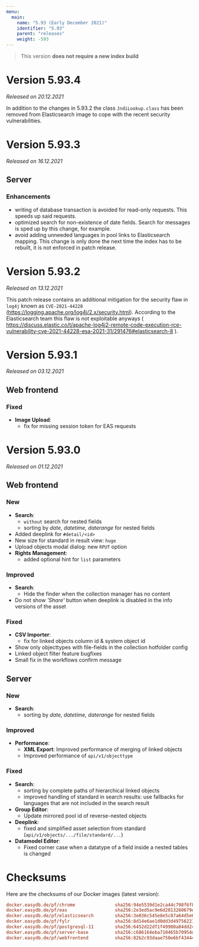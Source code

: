 ```yaml
---
menu:
  main:
    name: "5.93 (Early December 2021)"
    identifier: "5.93"
    parent: "releases"
    weight: -593
---
```


> This version **does not require a new index build**

# Version 5.93.4

*Released on 20.12.2021*

In addition to the changes in 5.93.2 the class `JndiLookup.class` has been removed from Elasticsearch image to cope with the recent security vulnerabilities.

# Version 5.93.3

*Released on 16.12.2021*

## Server

### Enhancements

* writing of database transaction is avoided for read-only requests. This speeds up said requests.
* optimized search for non-existence of date fields. Search for messages is sped up by this change, for example.
* avoid adding unneeded languages in pool links to Elasticsearch mapping. This change is only done the next time the index has to be rebuilt, it is not enforced in patch release.

# Version 5.93.2

*Released on 13.12.2021*

This patch release contains an additional mitigation for the security flaw in `log4j` known as `CVE-2021-44228` (https://logging.apache.org/log4j/2.x/security.html). According to the Elasticsearch team this flaw is not exploitable anyways ( https://discuss.elastic.co/t/apache-log4j2-remote-code-execution-rce-vulnerability-cve-2021-44228-esa-2021-31/291476#elasticsearch-8 ).

# Version 5.93.1

*Released on 03.12.2021*

## Web frontend

### Fixed

* **Image Upload**:
  * fix for missing session token for EAS requests

# Version 5.93.0

*Released on 01.12.2021*

## Web frontend

### New

* **Search**:
  * `without` search for nested fields
  * sorting by *date, datetime, daterange* for nested fields
* Added deeplink for `#detail/<id>`
* New size for standard in result view: `huge`
* Upload objects modal dialog: new `RPUT` option
* **Rights Management**:
  * added optional hint for `list` parameters

### Improved

* **Search**:
  * Hide the finder when the collection manager has no content
* Do not show *'Share'* button when deeplink is disabled in the info versions of the asset

### Fixed

* **CSV Importer**:
  * fix for linked objects column id & system object id
* Show only objecttypes with file-fields in the collection hotfolder config
* Linked object filter feature bugfixes
* Small fix in the workflows confirm message

## Server

### New
* **Search**:
  * sorting by *date, datetime, daterange* for nested fields

### Improved

* **Performance**:
  * **XML Export**: Improved performance of merging of linked objects
  * Improved performance of `api/v1/objecttype`

### Fixed

* **Search**:
  * sorting by complete paths of hierarchical linked objects
  * improved handling of standard in search results: use fallbacks for languages that are not included in the search result
* **Group Editor**:
  * Update mirrored pool id of reverse-nested objects
* **Deeplink**:
  * fixed and simplified asset selection from standard (`api/v1/objects/.../file/standard/...`)
* **Datamodel Editor**:
  * Fixed corner case when a datatype of a field inside a nested tables is changed

# Checksums

Here are the checksums of our Docker images (latest version): 

```ini
docker.easydb.de/pf/chrome               sha256:94e5539d1e2ca44c798f6f84227ec06d513029e2e4e2912020827fd9e37848f6
docker.easydb.de/pf/eas                  sha256:2e3ed5ac9e6d2813260679eec3dda2b4a1ce1b48bec489a9cf06f4d45d620353
docker.easydb.de/pf/elasticsearch        sha256:3e036c545e8e5c87a64d5e673bf9e1e455eb218006f3c53d518efc8867299111
docker.easydb.de/pf/fylr                 sha256:8d14e6ae1d0dd3d49756221bac0f7f3ea6bd7f810a62ffaa81a5d75faa5ef0c9
docker.easydb.de/pf/postgresql-11        sha256:6452d22df1f49980a84dd246a6683bcc5e42bba0351f80fea2f8571223349dd4
docker.easydb.de/pf/server-base          sha256:c686164eba710465b70954db1398cf997fa656a08e1264925d7d83ded4d4909e
docker.easydb.de/pf/webfrontend          sha256:82b2c93daae750e6bf4344497aa61b8bb1bbc82364bf433f804f6de2afc2cfc7
```
